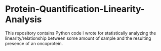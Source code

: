 # Protein-Quantification-Linearity-Analysis

This repository contains Python code I wrote for statistically analyzing the linearity/relationship between some amount of sample and the resulting presence of an oncoprotein.
